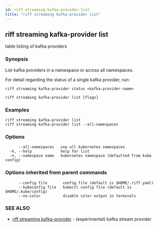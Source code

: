 ```yaml
---
id: riff-streaming-kafka-provider-list
title: "riff streaming kafka-provider list"
---
```

## riff streaming kafka-provider list

table listing of kafka providers

### Synopsis

List kafka providers in a namespace or across all namespaces.

For detail regarding the status of a single kafka provider, run:

    riff streaming kafka-provider status <kafka-provider-name>

```
riff streaming kafka-provider list [flags]
```

### Examples

```
riff streaming kafka-provider list
riff streaming kafka-provider list --all-namespaces
```

### Options

```
      --all-namespaces   use all kubernetes namespaces
  -h, --help             help for list
  -n, --namespace name   kubernetes namespace (defaulted from kube config)
```

### Options inherited from parent commands

```
      --config file       config file (default is $HOME/.riff.yaml)
      --kubeconfig file   kubectl config file (default is $HOME/.kube/config)
      --no-color          disable color output in terminals
```

### SEE ALSO

* [riff streaming kafka-provider](riff_streaming_kafka-provider.md)	 - (experimental) kafka stream provider

